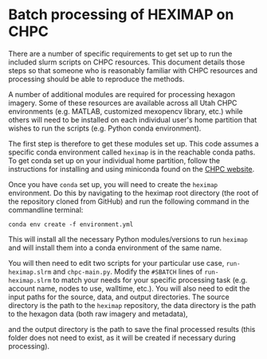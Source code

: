 # Batch processing of HEXIMAP on CHPC

There are a number of specific requirements to get set up to run the included slurm scripts on CHPC resources.
This document details those steps so that someone who is reasonably familiar with CHPC resources and processing should be able to reproduce the methods.

A number of additional modules are required for processing hexagon imagery.
Some of these resources are available across all Utah CHPC environments (e.g. MATLAB, customized mexopencv library, etc.) while others will need to be installed on each individual user's home partition that wishes to run the scripts (e.g. Python conda environment).

The first step is therefore to get these modules set up.
This code assumes a specific conda environment called `heximap` is in the reachable conda paths.
To get conda set up on your individual home partition, follow the instructions for installing and using miniconda found on the [CHPC website](https://www.chpc.utah.edu/documentation/software/python-anaconda.php#mi).

Once you have `conda` set up, you will need to create the `heximap` environment.
Do this by navigating to the heximap root directory (the root of the repository cloned from GitHub) and run the following command in the commandline terminal:
```{bash}
conda env create -f environment.yml
```
This will install all the necessary Python modules/versions to run `heximap` and will install them into a conda environment of the same name.

You will then need to edit two scripts for your particular use case, `run-heximap.slrm` and `chpc-main.py`.
Modify the `#SBATCH` lines of `run-heximap.slrm` to match your needs for your specific processing task (e.g. account name, nodes to use, walltime, etc.).
You will also need to edit the input paths for the source, data, and output directories.
The source directory is the path to the `heximap` repository, the data directory is the path to the hexagon data (both raw imagery and metadata),
<!-- NOTE: Need to explain the proper structure for the data directory -->
and the output directory is the path to save the final processed results (this folder does not need to exist, as it will be created if necessary during processing).
